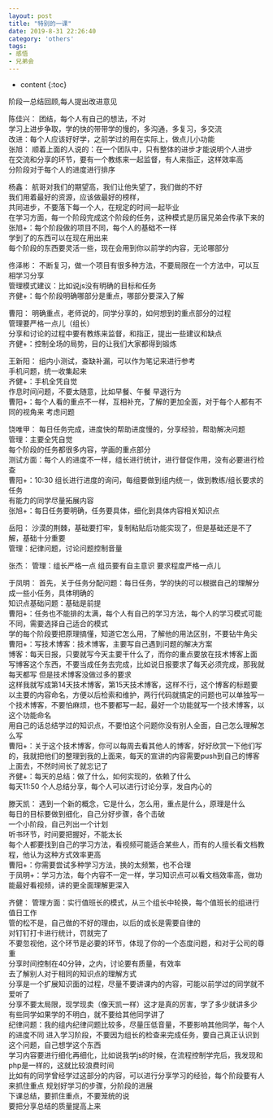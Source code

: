 ```yaml
---
layout: post
title: "特别的一课"
date: 2019-8-31 22:26:40
category: 'others'
tags:
- 感悟
- 兄弟会
---
```

* content
{:toc}

阶段一总结回顾,每人提出改进意见



















陈佳兴：
	团结，每个人有自己的想法，不对  
	学习上进步争取，学的快的带带学的慢的，多沟通，多复习，多交流  
	改进：每个人应该好好学，之前学过的用在实际上，做点儿小功能  
张旭：
	顺着上面的人说的：在一个团队中，只有整体的进步才能说明个人进步	  
	在交流和分享的环节，要有一个教练来一起监督，有人来指正，这样效率高  
	分阶段对于每个人的进度进行排序  

杨鑫：
	航哥对我们的期望高，我们让他失望了，我们做的不好  
	我们用着最好的资源，应该做最好的榜样，  
	共同进步，不要落下每一个人，在规定的时间一起毕业  
	在学习方面，每一个阶段完成这个阶段的任务，这种模式是历届兄弟会传承下来的  
	张旭+：每个阶段做的项目不同，每个人的基础不一样  
	学到了的东西可以在现在用出来  
	每个阶段的东西要灵活一些，现在会用到你以前学的内容，无论哪部分  

佟泽彬：
	不断复习，做一个项目有很多种方法，不要局限在一个方法中，可以互相学习分享  
	管理模式建议：比如说js没有明确的目标和任务  
	齐健+：每个阶段明确哪部分是重点，哪部分要深入了解  

曹阳：
	明确重点，老师说的，同学分享的，如何想到的重点部分的过程  
	管理要严格一点儿（组长）  
	分享和讨论的过程中要有教练来监督，和指正，提出一些建议和缺点  
	齐健+：控制全场的局势，目的让我们大家都得到锻炼  

王新阳：
	组内小测试，查缺补漏，可以作为笔记来进行参考  
	手机问题，统一收集起来  
	齐健+：手机全凭自觉  
	作息时间问题，不要太随意，比如早餐、午餐 早退行为  
	曹阳+：每个人看的重点不一样，互相补充，了解的更加全面，对于每个人都有不同的视角来  考虑问题  
	
饶唯甲：
	每日任务完成，进度快的帮助进度慢的，分享经验，帮助解决问题  
	管理：主要全凭自觉  
	每个阶段的任务都很多内容，学画的重点部分  
	测试方面：每个人的进度不一样，组长进行统计，进行督促作用，没有必要进行检查  
	曹阳+：10:30 组长进行进度的询问，每组要做到组内统一，做到教练/组长要求的任务  
	有能力的同学尽量拓展内容  
	张旭+：每日任务要明确，任务要具体，细化到具体内容相关知识点  

岳阳：
	沙漠的荆棘，基础要打牢，复制粘贴后功能实现了，但是基础还是不了解，基础十分重要  
	管理：纪律问题，讨论问题控制音量  

张杰：
	管理：组长严格一点 组员要有自主意识 要求程度严格一点儿  

于凤明：
	首先，关于任务分配问题：每日任务，学的快的可以根据自己的理解分成一些小任务，具体明确的  
	知识点基础问题：基础是前提  
	曹阳+：任务也不能排的太满，每个人有自己的学习方法，每个人的学习模式可能不同，需要选择自己适合的模式  
	学的每个阶段要把原理搞懂，知道它怎么用，了解他的用法区别，不要钻牛角尖  
	曹阳+：写技术博客：技术博客，主要写自己遇到问题的解决方案  
	博客：每天日报，只要就写今天主要干什么了，而你的重点要放在技术博客上面  
	写博客这个东西，不要当成任务去完成，比如说日报要求了每天必须完成，那我就每天都写
	但是技术博客没做过多的要求  
	这样我就写成第14天技术博客，第15天技术博客，这样不行，这个博客的标题要以主要的内容命名，方便以后检索和维护，两行代码就搞定的问题也可以单独写一个技术博客，不要怕麻烦，也不要都写一起，最好一个功能就写一个技术博客，以这个功能命名  
	用自己的话总结学过的知识点，不要怕这个问题你没有别人全面，自己怎么理解怎么写  
	曹阳+：关于这个技术博客，你可以每周去看其他人的博客，好好欣赏一下他们写的，我就把他们的整理到我的上面来，每天的宣讲的内容需要push到自己的博客上面去，不然时间长了就忘记了  
	齐健+：每天的总结：做了什么，如何实现的，依赖了什么  
	每天11:50 个人总结分享，每个人可以进行讨论分享，发自内心的

滕天凯：
	遇到一个新的概念，它是什么，怎么用，重点是什么，原理是什么	 
	每日的目标要做到细化，自己分好步骤，各个击破  
	一个小阶段，自己列出一个计划  
	听书环节，时间要把握好，不能太长   
	每个人都要找到自己的学习方法，看视频可能适合某些人，而有的人擅长看文档教程，他认为这种方式效率更高  
	曹阳+：你需要尝试多种学习方法，换的太频繁，也不合理  
	于凤明+：学习方法，每个内容不一定一样，学习知识点可以看文档效率高，做功能最好看视频，讲的更全面理解更深入  

齐健：
	管理方面：实行值班长的模式，从三个组长中轮换，每个值班长的组进行值日工作  
	管的松不是，自己做的不好的理由，以后的成长是需要自律的  
	对钉钉打卡进行统计，罚就完了  
	不要忽视他，这个环节是必要的环节，体现了你的一个态度问题，和对于公司的尊重  
	分享时间控制在40分钟，之内，讨论要有质量，有效率  
	去了解别人对于相同的知识点的理解方式  
	分享是一个扩展知识面的过程，尽量不要讲课内的内容，可能以前学过的同学就不爱听了  
	分享不要太局限，现学现卖（像天凯一样）这才是真的厉害，学了多少就讲多少  
	有些同学如果学的不明白，就不要给其他同学讲了  
	纪律问题：我的组内纪律问题比较多，尽量压低音量，不要影响其他同学，每个人的进度不同
	进入学习阶段，不要因为组长的检查来完成任务，要自己真正认识到这个问题，自己想学这个东西  
	学习内容要进行细化再细化，比如说我学js的时候，在流程控制学完后，我发现和php是一样的，这就比较浪费时间  
	比如有的同学曾经学过这部分的内容，可以进行分享学习的经验，每个阶段要有人来抓住重点
	规划好学习的步骤，分阶段的进展  
	下课总结，要抓住重点，不要笼统的说   
	要把分享总结的质量提高上来  
